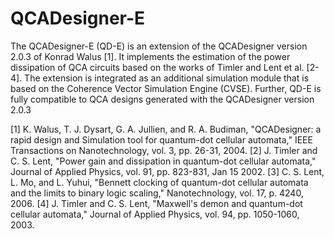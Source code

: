 # QCADesigner-E
The QCADesigner-E (QD-E) is an extension of the QCADesigner version 2.0.3 of Konrad Walus [1]. It implements the estimation of the power dissipation of QCA circuits based on the works of Timler and Lent et al. [2-4]. The extension is integrated as an additional simulation module that is based on the Coherence Vector Simulation Engine (CVSE). Further, QD-E is fully compatible to QCA designs generated with the QCADesigner version 2.0.3

[1]	K. Walus, T. J. Dysart, G. A. Jullien, and R. A. Budiman, "QCADesigner: a rapid design and Simulation tool for quantum-dot cellular automata," IEEE Transactions on Nanotechnology, vol. 3, pp. 26-31, 2004.
[2]	J. Timler and C. S. Lent, "Power gain and dissipation in quantum-dot cellular automata," Journal of Applied Physics, vol. 91, pp. 823-831, Jan 15 2002.
[3]	C. S. Lent, L. Mo, and L. Yuhui, "Bennett clocking of quantum-dot cellular automata and the limits to binary logic scaling," Nanotechnology, vol. 17, p. 4240, 2006.
[4]	J. Timler and C. S. Lent, "Maxwell's demon and quantum-dot cellular automata," Journal of Applied Physics, vol. 94, pp. 1050-1060, 2003.
